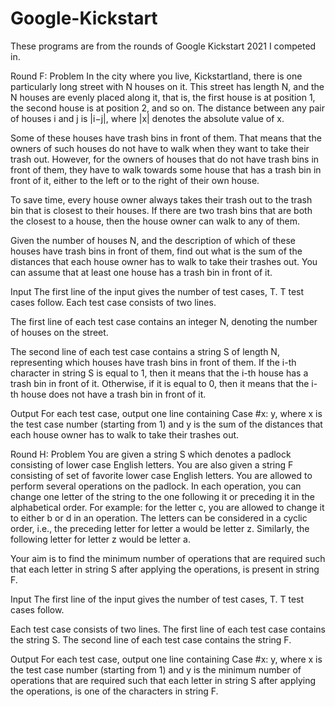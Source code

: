# Google-Kickstart
These programs are from the rounds of Google Kickstart 2021 I competed in.

Round F:
Problem
In the city where you live, Kickstartland, there is one particularly long street with N houses on it. This street has length N, and the N houses are evenly placed along it, that is, the first house is at position 1, the second house is at position 2, and so on. The distance between any pair of houses i and j is |i−j|, where |x| denotes the absolute value of x.

Some of these houses have trash bins in front of them. That means that the owners of such houses do not have to walk when they want to take their trash out. However, for the owners of houses that do not have trash bins in front of them, they have to walk towards some house that has a trash bin in front of it, either to the left or to the right of their own house.

To save time, every house owner always takes their trash out to the trash bin that is closest to their houses. If there are two trash bins that are both the closest to a house, then the house owner can walk to any of them.

Given the number of houses N, and the description of which of these houses have trash bins in front of them, find out what is the sum of the distances that each house owner has to walk to take their trashes out. You can assume that at least one house has a trash bin in front of it.

Input
The first line of the input gives the number of test cases, T. T test cases follow. Each test case consists of two lines.

The first line of each test case contains an integer N, denoting the number of houses on the street.

The second line of each test case contains a string S of length N, representing which houses have trash bins in front of them. If the i-th character in string S is equal to 1, then it means that the i-th house has a trash bin in front of it. Otherwise, if it is equal to 0, then it means that the i-th house does not have a trash bin in front of it.

Output
For each test case, output one line containing Case #x: y, where x is the test case number (starting from 1) and y is the sum of the distances that each house owner has to walk to take their trashes out.

Round H: 
Problem
You are given a string S which denotes a padlock consisting of lower case English letters. You are also given a string F consisting of set of favorite lower case English letters. You are allowed to perform several operations on the padlock. In each operation, you can change one letter of the string to the one following it or preceding it in the alphabetical order. For example: for the letter c, you are allowed to change it to either b or d in an operation. The letters can be considered in a cyclic order, i.e., the preceding letter for letter a would be letter z. Similarly, the following letter for letter z would be letter a.

Your aim is to find the minimum number of operations that are required such that each letter in string S after applying the operations, is present in string F.

Input
The first line of the input gives the number of test cases, T. T test cases follow.

Each test case consists of two lines.
The first line of each test case contains the string S.
The second line of each test case contains the string F.

Output
For each test case, output one line containing Case #x: y, where x is the test case number (starting from 1) and y is the minimum number of operations that are required such that each letter in string S after applying the operations, is one of the characters in string F.
